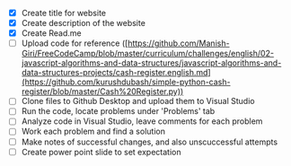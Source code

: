 - [x] Create title for website 
- [x] Create description of the website 
- [x] Create Read.me 
- [ ] Upload code for reference ([https://github.com/Manish-Giri/FreeCodeCamp/blob/master/curriculum/challenges/english/02-javascript-algorithms-and-data-structures/javascript-algorithms-and-data-structures-projects/cash-register.english.md](https://github.com/kurushdubash/simple-python-cash-register/blob/master/Cash%20Register.py))
- [ ] Clone files to Github Desktop and upload them to Visual Studio 
- [ ] Run the code, locate problems under 'Problems' tab 
- [ ] Analyze code in Visual Studio, leave comments for each problem 
- [ ] Work each problem and find a solution
- [ ] Make notes of successful changes, and also unscuccessful attempts
- [ ] Create power point slide to set expectation 

